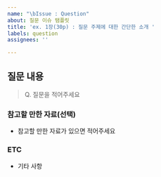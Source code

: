```yaml
---
name: "\bIssue : Question"
about: 질문 이슈 탬플릿
title: 'ex. 1장(30p) : 질문 주제에 대한 간단한 소개 '
labels: question
assignees: ''

---
```


## 질문 내용
> Q. 질문을 적어주세요

### 참고할 만한 자료(선택)
- 참고할 만한 자료가 있으면 적어주세요

### ETC
- 기타 사항

